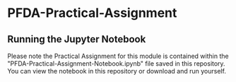 # PFDA-Practical-Assignment

## Running the Jupyter Notebook
Please note the Practical Assignment for this module is contained within the "PFDA-Practical-Assignment-Notebook.ipynb" file saved in this repository. You can view the notebook in this repository or download and run yourself.
